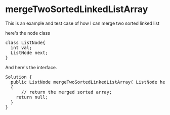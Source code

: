 # mergeTwoSortedLinkedListArray
This is an example and test case of how I can merge two sorted linked list

here's the node class

<pre>
class ListNode{
  int val;
  ListNode next;
}
</pre>

And here's the interface.

<pre>
Solution {
  public ListNode mergeTwoSortedLinkedListArray( ListNode head1, ListNode head2 )
  { 
    &nbsp;&nbsp;// return the merged sorted array;
    return null;
  }
}
</pre>
